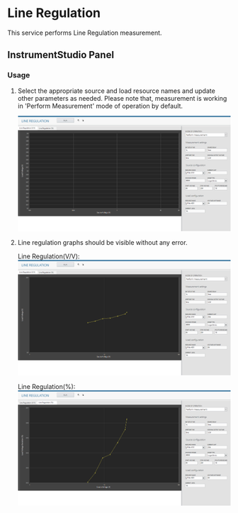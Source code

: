 # Line Regulation
This service performs Line Regulation measurement.

## InstrumentStudio Panel

### Usage

1. Select the appropriate source and load resource names and update other parameters as needed. Please note that, measurement is working in 'Perform Measurement' mode of operation by default.

   ![alt text](meas-images/line-reg-config.png)

2. Line regulation graphs should be visible without any error.

   Line Regulation(V/V):
   ![alt text](meas-images/line-reg-load-volt.png)

   Line Regulation(%):
   ![alt text](meas-images/line-reg-load-volt-dev.png)



